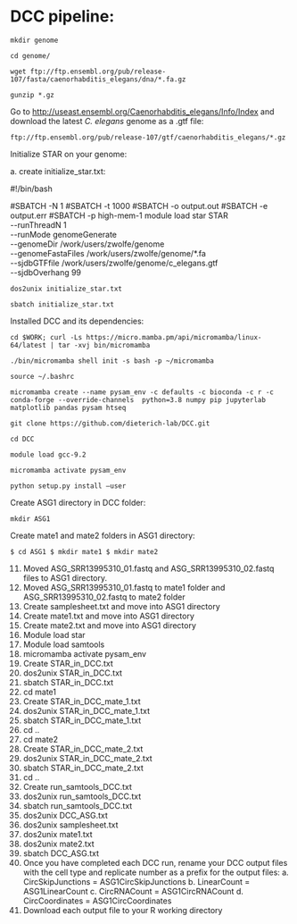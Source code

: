 # DCC pipeline:

`mkdir genome`

`cd genome/`

`wget ftp://ftp.ensembl.org/pub/release-107/fasta/caenorhabditis_elegans/dna/*.fa.gz`

`gunzip *.gz`

Go to http://useast.ensembl.org/Caenorhabditis_elegans/Info/Index and download the latest *C. elegans* genome as a .gtf file:

`ftp://ftp.ensembl.org/pub/release-107/gtf/caenorhabditis_elegans/*.gz`

Initialize STAR on your genome:

  a.	create initialize_star.txt:
  
#!/bin/bash

#SBATCH -N 1
#SBATCH -t 1000
#SBATCH -o output.out
#SBATCH -e output.err
#SBATCH -p high-mem-1
module load star
STAR \
 --runThreadN 1 \
 --runMode genomeGenerate \
 --genomeDir /work/users/zwolfe/genome \
 --genomeFastaFiles /work/users/zwolfe/genome/*.fa \
 --sjdbGTFfile /work/users/zwolfe/genome/c_elegans.gtf \
 --sjdbOverhang 99

`dos2unix initialize_star.txt`

`sbatch initialize_star.txt`
  
Installed DCC and its dependencies:

`cd $WORK; curl -Ls https://micro.mamba.pm/api/micromamba/linux-64/latest | tar -xvj bin/micromamba`

`./bin/micromamba shell init -s bash -p ~/micromamba`

`source ~/.bashrc`

`micromamba create --name pysam_env -c defaults -c bioconda -c r -c conda-forge --override-channels  python=3.8 numpy pip jupyterlab matplotlib pandas pysam htseq`

`git clone https://github.com/dieterich-lab/DCC.git`

`cd DCC`

`module load gcc-9.2`

`micromamba activate pysam_env`

`python setup.py install –user`

Create ASG1 directory in DCC folder:

`mkdir ASG1`

Create mate1 and mate2 folders in ASG1 directory:

`$ cd ASG1
$ mkdir mate1
$ mkdir mate2`
 

11.	Moved ASG_SRR13995310_01.fastq and ASG_SRR13995310_02.fastq files to ASG1 directory.
12.	Moved ASG_SRR13995310_01.fastq to mate1 folder and ASG_SRR13995310_02.fastq to mate2 folder
13.	Create samplesheet.txt  and move into ASG1 directory
14.	Create mate1.txt  and move into ASG1 directory
15.	Create mate2.txt  and move into ASG1 directory
16.	Module load star
17.	Module load samtools
18.	micromamba activate pysam_env 
19.	Create STAR_in_DCC.txt 
20.	dos2unix STAR_in_DCC.txt
21.	sbatch STAR_in_DCC.txt
22.	cd mate1
23.	Create STAR_in_DCC_mate_1.txt 
24.	dos2unix STAR_in_DCC_mate_1.txt
25.	sbatch STAR_in_DCC_mate_1.txt
26.	cd .. 
27.	cd mate2
28.	Create STAR_in_DCC_mate_2.txt 
29.	dos2unix STAR_in_DCC_mate_2.txt
30.	sbatch STAR_in_DCC_mate_2.txt
31.	cd .. 
32.	Create run_samtools_DCC.txt 
33.	dos2unix run_samtools_DCC.txt
34.	sbatch run_samtools_DCC.txt
35.	dos2unix DCC_ASG.txt 
36.	dos2unix samplesheet.txt
37.	dos2unix mate1.txt
38.	dos2unix mate2.txt
39.	sbatch DCC_ASG.txt 
40.	Once you have completed each DCC run, rename your DCC output files with the cell type and replicate number as a prefix for the output files:
a.	CircSkipJunctions = ASG1CircSkipJunctions
b.	LinearCount = ASG1LinearCount
c.	CircRNACount = ASG1CircRNACount
d.	CircCoordinates = ASG1CircCoordinates
41.	Download each output file to your R working directory
